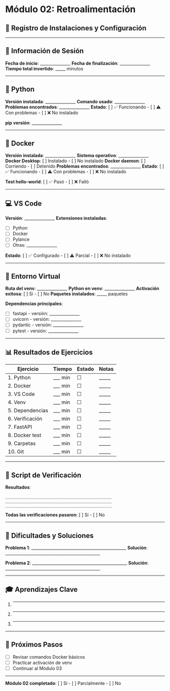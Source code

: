 # Módulo 02: Retroalimentación

## 📝 Registro de Instalaciones y Configuración

---

## 📅 Información de Sesión

**Fecha de inicio**: _______________
**Fecha de finalización**: _______________
**Tiempo total invertido**: _____ minutos

---

## 🐍 Python

**Versión instalada**: _______________
**Comando usado**: _______________
**Problemas encontrados**: _______________
**Estado**: [ ] ✅ Funcionando - [ ] ⚠️ Con problemas - [ ] ❌ No instalado

**pip versión**: _______________

---

## 🐳 Docker

**Versión instalada**: _______________
**Sistema operativo**: _______________
**Docker Desktop**: [ ] Instalado - [ ] No instalado
**Docker daemon**: [ ] Corriendo - [ ] Detenido
**Problemas encontrados**: _______________
**Estado**: [ ] ✅ Funcionando - [ ] ⚠️ Con problemas - [ ] ❌ No instalado

**Test hello-world**: [ ] ✅ Pasó - [ ] ❌ Falló

---

## 💻 VS Code

**Versión**: _______________
**Extensiones instaladas**:
- [ ] Python
- [ ] Docker
- [ ] Pylance
- [ ] Otras: _______________

**Estado**: [ ] ✅ Configurado - [ ] ⚠️ Parcial - [ ] ❌ No instalado

---

## 🔧 Entorno Virtual

**Ruta del venv**: _______________
**Python en venv**: _______________
**Activación exitosa**: [ ] Sí - [ ] No
**Paquetes instalados**: _____ paquetes

**Dependencias principales**:
- [ ] fastapi - versión: _______________
- [ ] uvicorn - versión: _______________
- [ ] pydantic - versión: _______________
- [ ] pytest - versión: _______________

---

## 📊 Resultados de Ejercicios

| Ejercicio | Tiempo | Estado | Notas |
|-----------|--------|--------|-------|
| 1. Python | ___ min | ☐ | _____ |
| 2. Docker | ___ min | ☐ | _____ |
| 3. VS Code | ___ min | ☐ | _____ |
| 4. Venv | ___ min | ☐ | _____ |
| 5. Dependencias | ___ min | ☐ | _____ |
| 6. Verificación | ___ min | ☐ | _____ |
| 7. FastAPI | ___ min | ☐ | _____ |
| 8. Docker test | ___ min | ☐ | _____ |
| 9. Carpetas | ___ min | ☐ | _____ |
| 10. Git | ___ min | ☐ | _____ |

---

## 🧪 Script de Verificación

**Resultados**:
```
_______________________________________________
_______________________________________________
_______________________________________________
```

**Todas las verificaciones pasaron**: [ ] Sí - [ ] No

---

## 💪 Dificultades y Soluciones

**Problema 1**: _______________________________________________
**Solución**: _______________________________________________

**Problema 2**: _______________________________________________
**Solución**: _______________________________________________

---

## 🎓 Aprendizajes Clave

1. _______________________________________________
2. _______________________________________________
3. _______________________________________________

---

## 🚀 Próximos Pasos

- [ ] Revisar comandos Docker básicos
- [ ] Practicar activación de venv
- [ ] Continuar al Módulo 03

---

**Módulo 02 completado**: [ ] Sí - [ ] Parcialmente - [ ] No

